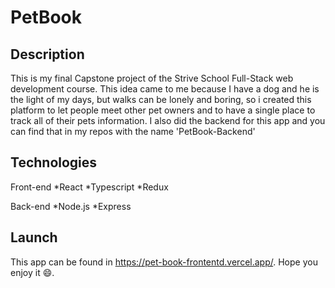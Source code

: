 # PetBook
## Description
This is my final Capstone project of the Strive School Full-Stack web development course. This idea came to me because I have a dog and he is the light of my days, but walks can be lonely and boring, so i created this platform to let people meet other pet owners and to have a single place to track all of their pets information. I also did the backend for this app and you can find that in my repos with the name 'PetBook-Backend'

## Technologies
Front-end
*React
*Typescript
*Redux

Back-end
*Node.js
*Express

## Launch
This app can be found in https://pet-book-frontentd.vercel.app/. Hope you enjoy it 😄.
